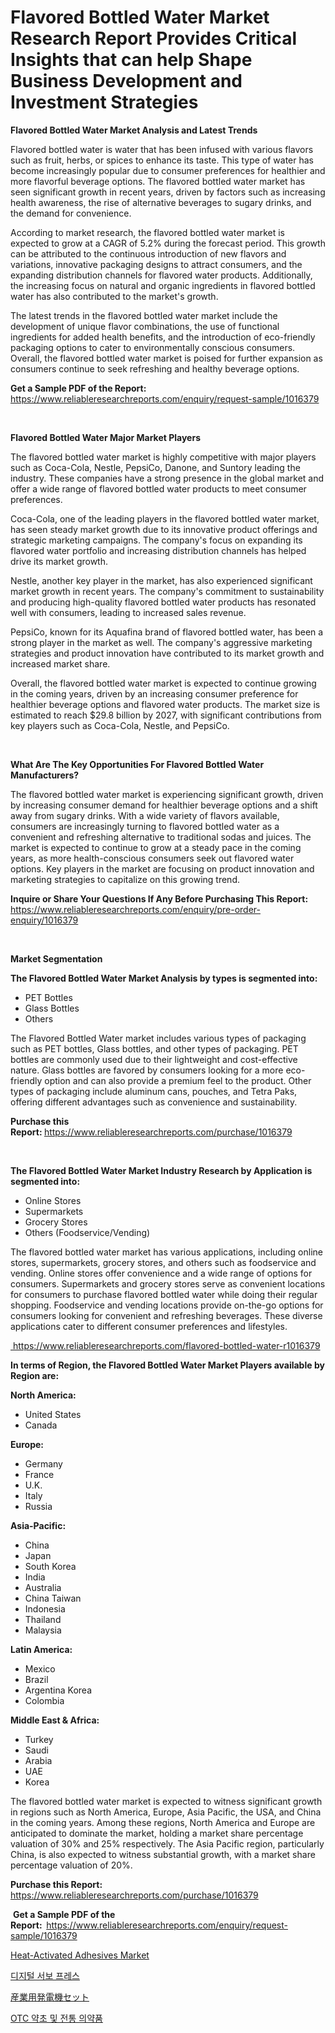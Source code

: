 <p><h1>Flavored Bottled Water Market Research Report Provides Critical Insights that can help Shape Business Development and Investment Strategies</h1></p><p><strong>Flavored Bottled Water Market Analysis and Latest Trends</strong></p>
<p><p>Flavored bottled water is water that has been infused with various flavors such as fruit, herbs, or spices to enhance its taste. This type of water has become increasingly popular due to consumer preferences for healthier and more flavorful beverage options. The flavored bottled water market has seen significant growth in recent years, driven by factors such as increasing health awareness, the rise of alternative beverages to sugary drinks, and the demand for convenience.</p><p>According to market research, the flavored bottled water market is expected to grow at a CAGR of 5.2% during the forecast period. This growth can be attributed to the continuous introduction of new flavors and variations, innovative packaging designs to attract consumers, and the expanding distribution channels for flavored water products. Additionally, the increasing focus on natural and organic ingredients in flavored bottled water has also contributed to the market's growth.</p><p>The latest trends in the flavored bottled water market include the development of unique flavor combinations, the use of functional ingredients for added health benefits, and the introduction of eco-friendly packaging options to cater to environmentally conscious consumers. Overall, the flavored bottled water market is poised for further expansion as consumers continue to seek refreshing and healthy beverage options.</p></p>
<p><strong>Get a Sample PDF of the Report:&nbsp;</strong> <a href="https://www.reliableresearchreports.com/enquiry/request-sample/1016379">https://www.reliableresearchreports.com/enquiry/request-sample/1016379</a></p>
<p>&nbsp;</p>
<p><strong>Flavored Bottled Water Major Market Players</strong></p>
<p><p>The flavored bottled water market is highly competitive with major players such as Coca-Cola, Nestle, PepsiCo, Danone, and Suntory leading the industry. These companies have a strong presence in the global market and offer a wide range of flavored bottled water products to meet consumer preferences.</p><p>Coca-Cola, one of the leading players in the flavored bottled water market, has seen steady market growth due to its innovative product offerings and strategic marketing campaigns. The company's focus on expanding its flavored water portfolio and increasing distribution channels has helped drive its market growth.</p><p>Nestle, another key player in the market, has also experienced significant market growth in recent years. The company's commitment to sustainability and producing high-quality flavored bottled water products has resonated well with consumers, leading to increased sales revenue.</p><p>PepsiCo, known for its Aquafina brand of flavored bottled water, has been a strong player in the market as well. The company's aggressive marketing strategies and product innovation have contributed to its market growth and increased market share.</p><p>Overall, the flavored bottled water market is expected to continue growing in the coming years, driven by an increasing consumer preference for healthier beverage options and flavored water products. The market size is estimated to reach $29.8 billion by 2027, with significant contributions from key players such as Coca-Cola, Nestle, and PepsiCo.</p></p>
<p>&nbsp;</p>
<p><strong>What Are The Key Opportunities For Flavored Bottled Water Manufacturers?</strong></p>
<p><p>The flavored bottled water market is experiencing significant growth, driven by increasing consumer demand for healthier beverage options and a shift away from sugary drinks. With a wide variety of flavors available, consumers are increasingly turning to flavored bottled water as a convenient and refreshing alternative to traditional sodas and juices. The market is expected to continue to grow at a steady pace in the coming years, as more health-conscious consumers seek out flavored water options. Key players in the market are focusing on product innovation and marketing strategies to capitalize on this growing trend.</p></p>
<p><strong>Inquire or Share Your Questions If Any Before Purchasing This Report:</strong> <a href="https://www.reliableresearchreports.com/enquiry/pre-order-enquiry/1016379">https://www.reliableresearchreports.com/enquiry/pre-order-enquiry/1016379</a></p>
<p>&nbsp;</p>
<p><strong>Market Segmentation</strong></p>
<p><strong>The Flavored Bottled Water Market Analysis by types is segmented into:</strong></p>
<p><ul><li>PET Bottles</li><li>Glass Bottles</li><li>Others</li></ul></p>
<p><p>The Flavored Bottled Water market includes various types of packaging such as PET bottles, Glass bottles, and other types of packaging. PET bottles are commonly used due to their lightweight and cost-effective nature. Glass bottles are favored by consumers looking for a more eco-friendly option and can also provide a premium feel to the product. Other types of packaging include aluminum cans, pouches, and Tetra Paks, offering different advantages such as convenience and sustainability.</p></p>
<p><strong>Purchase this Report:&nbsp;</strong><a href="https://www.reliableresearchreports.com/purchase/1016379">https://www.reliableresearchreports.com/purchase/1016379</a></p>
<p>&nbsp;</p>
<p><strong>The Flavored Bottled Water Market Industry Research by Application is segmented into:</strong></p>
<p><ul><li>Online Stores</li><li>Supermarkets</li><li>Grocery Stores</li><li>Others (Foodservice/Vending)</li></ul></p>
<p><p>The flavored bottled water market has various applications, including online stores, supermarkets, grocery stores, and others such as foodservice and vending. Online stores offer convenience and a wide range of options for consumers. Supermarkets and grocery stores serve as convenient locations for consumers to purchase flavored bottled water while doing their regular shopping. Foodservice and vending locations provide on-the-go options for consumers looking for convenient and refreshing beverages. These diverse applications cater to different consumer preferences and lifestyles.</p></p>
<p><a href="https://www.reliableresearchreports.com/flavored-bottled-water-r1016379">&nbsp;https://www.reliableresearchreports.com/flavored-bottled-water-r1016379</a></p>
<p><strong>In terms of Region, the Flavored Bottled Water Market Players available by Region are:</strong></p>
<p>
    <p> <strong> North America: </strong>
        <ul>
            <li>United States</li>
            <li>Canada</li>
        </ul>
        </p> 
    <p> <strong> Europe: </strong>
        <ul>
            <li>Germany</li>
            <li>France</li>
            <li>U.K.</li>
            <li>Italy</li>
            <li>Russia</li>
        </ul>
        </p> 
    <p> <strong> Asia-Pacific: </strong>
        <ul>
            <li>China</li>
            <li>Japan</li>
            <li>South Korea</li>
            <li>India</li>
            <li>Australia</li>
            <li>China Taiwan</li>
            <li>Indonesia</li>
            <li>Thailand</li>
            <li>Malaysia</li>
        </ul>
        </p> 
    <p> <strong> Latin America: </strong>
        <ul>
            <li>Mexico</li>
            <li>Brazil</li>
            <li>Argentina Korea</li>
            <li>Colombia</li>
        </ul>
        </p> 
    <p> <strong> Middle East & Africa: </strong>
        <ul>
            <li>Turkey</li>
            <li>Saudi</li>
            <li>Arabia</li>
            <li>UAE</li>
            <li>Korea</li>
        </ul>
    </p>
    </p>
<p><p>The flavored bottled water market is expected to witness significant growth in regions such as North America, Europe, Asia Pacific, the USA, and China in the coming years. Among these regions, North America and Europe are anticipated to dominate the market, holding a market share percentage valuation of 30% and 25% respectively. The Asia Pacific region, particularly China, is also expected to witness substantial growth, with a market share percentage valuation of 20%.</p></p>
<p><strong>Purchase this Report: </strong><a href="https://www.reliableresearchreports.com/purchase/1016379">https://www.reliableresearchreports.com/purchase/1016379</a></p>
<p>&nbsp;<strong>Get a Sample PDF of the Report:&nbsp;&nbsp;</strong><a href="https://www.reliableresearchreports.com/enquiry/request-sample/1016379">https://www.reliableresearchreports.com/enquiry/request-sample/1016379</a></p>
<p><strong></strong></p>
<p><p><a href="https://issuu.com/reportprime-2/docs/heat-activated-adhesives-market-size-2030.pptx">Heat-Activated Adhesives Market</a></p><p><a href="https://github.com/sammyUltyylrich9067856/Market-Research-Report-List-1/blob/main/170214317170.md">디지털 서보 프레스</a></p><p><a href="https://medium.com/@billyhopkins526/%E7%94%A3%E6%A5%AD%E7%94%A8%E7%99%BA%E9%9B%BB%E6%A9%9F%E3%82%BB%E3%83%83%E3%83%88%E5%B8%82%E5%A0%B4-%E5%B8%82%E5%A0%B4%E3%82%B7%E3%82%A7%E3%82%A2-%E5%B8%82%E5%A0%B4%E5%8B%95%E5%90%91-%E3%81%8A%E3%82%88%E3%81%B3%E5%B0%86%E6%9D%A5%E3%81%AE%E6%88%90%E9%95%B7%E3%82%92%E6%8E%A2%E3%82%8B-e1049a4e3dff">産業用発電機セット</a></p><p><a href="https://github.com/trmesnao7959541/Market-Research-Report-List-1/blob/main/872398917171.md">OTC 약초 및 전통 의약품</a></p></p>